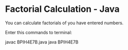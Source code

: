 # Factorial Calculation - Java

You can calculate factorials of you have entered numbers.

Enter this commands to terminal:

javac BPIH4E7B.java
java BPIH4E7B